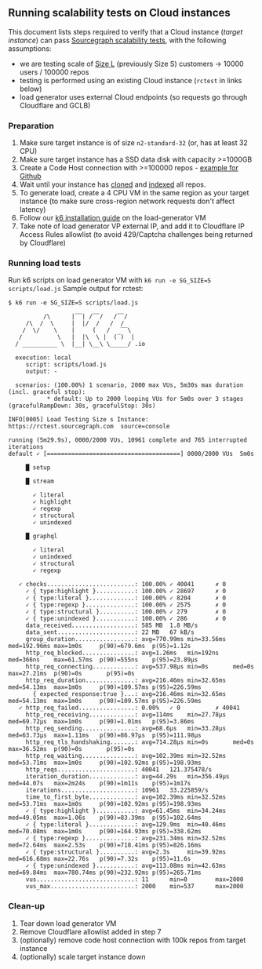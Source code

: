 ## Running scalability tests on Cloud instances

This document lists steps required to verify that a Cloud instance (_target instance_) can pass [Sourcegraph scalability tests](https://github.com/sourcegraph/k6), with the following assumptions:

- we are testing scale of [Size L](https://docs.google.com/spreadsheets/d/1n-KfGc8m1w09rIzNKm5tRxAYmP4-w11CVOCplMvVazk/edit#gid=1172385107&range=B7) (previously Size S) customers -> 10000 users / 100000 repos
- testing is performed using an existing Cloud instance (`rctest` in links below)
- load generator uses external Cloud endpoints (so requests go through Cloudflare and GCLB)

### Preparation

1. Make sure target instance is of size `n2-standard-32` (or, has at least 32 CPU)
2. Make sure target instance has a SSD data disk with capacity >=1000GB
3. Create a Code Host connection with >=100000 repos - [example for Github](https://github.com/sourcegraph/reference-architecture-test/blob/main/configs/github_config_100k_repos.json)
4. Wait until your instance has [cloned](https://rctest.sourcegraph.com/-/debug/grafana/explore?orgId=1&left=%5B%22now-1h%22,%22now%22,%22Prometheus%22,%7B%22exemplar%22:true,%22expr%22:%22src_gitserver_repo_count%22,%22requestId%22:%22Q-662fcf77-5726-4d55-90cf-e523b29d1ea3-0A%22%7D%5D) and [indexed](https://rctest.sourcegraph.com/-/debug/grafana/explore?orgId=1&left=%5B%22now-7d%22,%22now%22,%22Prometheus%22,%7B%22exemplar%22:true,%22expr%22:%22index_num_indexed%22,%22requestId%22:%22Q-bab9d4c3-db12-4ae7-b051-2be6ec528e58-0A%22%7D%5D) all repos.
5. To generate load, create a 4 CPU VM in the same region as your target instance (to make sure cross-region network requests don't affect latency)
6. Follow our [k6 installation guide](https://github.com/sourcegraph/k6#instructions) on the load-generator VM
7. Take note of load generator VP external IP, and add it to Cloudflare IP Access Rules allowlist (to avoid 429/Captcha challenges being returned by Cloudflare)

### Running load tests

Run k6 scripts on load generator VM with `k6 run -e SG_SIZE=S scripts/load.js`
Sample output for rctest:

```
$ k6 run -e SG_SIZE=S scripts/load.js

          /\      |‾‾| /‾‾/   /‾‾/
     /\  /  \     |  |/  /   /  /
    /  \/    \    |     (   /   ‾‾\
   /          \   |  |\  \ |  (‾)  |
  / __________ \  |__| \__\ \_____/ .io

  execution: local
     script: scripts/load.js
     output: -

  scenarios: (100.00%) 1 scenario, 2000 max VUs, 5m30s max duration (incl. graceful stop):
           * default: Up to 2000 looping VUs for 5m0s over 3 stages (gracefulRampDown: 30s, gracefulStop: 30s)

INFO[0005] Load Testing Size s Instance: https://rctest.sourcegraph.com  source=console

running (5m29.9s), 0000/2000 VUs, 10961 complete and 765 interrupted iterations
default ✓ [======================================] 0000/2000 VUs  5m0s

     █ setup

     █ stream

       ✓ literal
       ✓ highlight
       ✓ regexp
       ✓ structural
       ✓ unindexed

     █ graphql

       ✓ literal
       ✓ unindexed
       ✓ structural
       ✓ regexp

   ✓ checks.........................: 100.00% ✓ 40041      ✗ 0
     ✓ { type:highlight }...........: 100.00% ✓ 28697      ✗ 0
     ✓ { type:literal }.............: 100.00% ✓ 8204       ✗ 0
     ✓ { type:regexp }..............: 100.00% ✓ 2575       ✗ 0
     ✓ { type:structural }..........: 100.00% ✓ 279        ✗ 0
     ✓ { type:unindexed }...........: 100.00% ✓ 286        ✗ 0
     data_received..................: 585 MB  1.8 MB/s
     data_sent......................: 22 MB   67 kB/s
     group_duration.................: avg=770.99ms min=33.56ms  med=192.96ms max=1m0s     p(90)=679.6ms  p(95)=1.12s
     http_req_blocked...............: avg=1.26ms   min=192ns    med=366ns    max=61.57ms  p(90)=555ns    p(95)=23.89µs
     http_req_connecting............: avg=537.98µs min=0s       med=0s       max=27.21ms  p(90)=0s       p(95)=0s
     http_req_duration..............: avg=216.46ms min=32.65ms  med=54.13ms  max=1m0s     p(90)=109.57ms p(95)=226.59ms
       { expected_response:true }...: avg=216.46ms min=32.65ms  med=54.13ms  max=1m0s     p(90)=109.57ms p(95)=226.59ms
   ✓ http_req_failed................: 0.00%   ✓ 0          ✗ 40041
     http_req_receiving.............: avg=114ms    min=27.78µs  med=69.72µs  max=1m0s     p(90)=1.01ms   p(95)=3.86ms
     http_req_sending...............: avg=68.6µs   min=33.28µs  med=63.73µs  max=1.11ms   p(90)=86.97µs  p(95)=111.98µs
     http_req_tls_handshaking.......: avg=714.28µs min=0s       med=0s       max=36.52ms  p(90)=0s       p(95)=0s
     http_req_waiting...............: avg=102.39ms min=32.52ms  med=53.71ms  max=1m0s     p(90)=102.92ms p(95)=198.93ms
     http_reqs......................: 40041   121.375478/s
     iteration_duration.............: avg=44.29s   min=356.49µs med=44.07s   max=2m24s    p(90)=1m11s    p(95)=1m17s
     iterations.....................: 10961   33.225859/s
     time_to_first_byte.............: avg=102.39ms min=32.52ms  med=53.71ms  max=1m0s     p(90)=102.92ms p(95)=198.93ms
     ✓ { type:highlight }...........: avg=61.45ms  min=34.24ms  med=49.05ms  max=1.06s    p(90)=83.39ms  p(95)=102.64ms
     ✓ { type:literal }.............: avg=129.9ms  min=40.46ms  med=70.08ms  max=1m0s     p(90)=164.93ms p(95)=338.62ms
     ✓ { type:regexp }..............: avg=231.34ms min=32.52ms  med=72.64ms  max=2.53s    p(90)=718.41ms p(95)=826.16ms
     ✓ { type:structural }..........: avg=2.3s     min=39.92ms  med=616.68ms max=22.76s   p(90)=7.32s    p(95)=11.6s
     ✓ { type:unindexed }...........: avg=113.08ms min=42.63ms  med=69.84ms  max=780.74ms p(90)=232.92ms p(95)=265.71ms
     vus............................: 11      min=0        max=2000
     vus_max........................: 2000    min=537      max=2000
```

### Clean-up

1. Tear down load generator VM
2. Remove Cloudflare allowlist added in step 7
3. (optionally) remove code host connection with 100k repos from target instance
4. (optionally) scale target instance down
